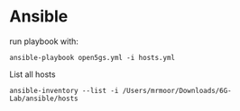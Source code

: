 # Ansible
run playbook with:

    ansible-playbook open5gs.yml -i hosts.yml

List all hosts

    ansible-inventory --list -i /Users/mrmoor/Downloads/6G-Lab/ansible/hosts 